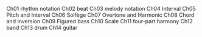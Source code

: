Ch01 rhythm notation
Ch02 beat
Ch03 melody notation
Ch04 Interval
Ch05 Pitch and Interval
Ch06 Solfège
Ch07 Overtone and Harmonic
Ch08 Chord and Inversion
Ch09 Figured bass 
Ch10 Scale
Ch11 four-part harmony
Ch12 band
Ch13 drum
Ch14 guitar

